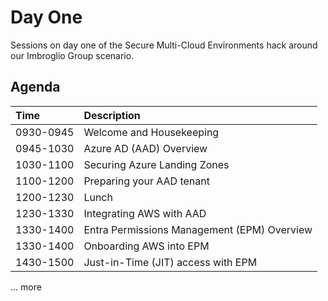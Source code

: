 # Day One
Sessions on day one of the Secure Multi-Cloud Environments hack around our Imbroglio Group scenario.

## Agenda
| **Time** | **Description**
| :--- | :---
| 0930-0945 | Welcome and Housekeeping
| 0945-1030 | Azure AD (AAD) Overview
| 1030-1100 | Securing Azure Landing Zones
| 1100-1200 | Preparing your AAD tenant
| 1200-1230 | Lunch
| 1230-1330 | Integrating AWS with AAD
| 1330-1400 | Entra Permissions Management (EPM) Overview
| 1330-1400 | Onboarding AWS into EPM
| 1430-1500 | Just-in-Time (JIT) access with EPM
... more
